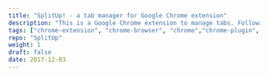 ```yaml
---
title: "SplitUp! - a tab manager for Google Chrome extension"
description: "This is a Google Chrome extension to manage tabs. Following features are supported: multiscreen, export tabs, close tabs and move tabs between windows, save sessions to access them later, split some tabs into a different window and many more."
tags: ["chrome-extension", "chrome-browser", "chrome","chrome-plugin", "productivity"]
repo: "SplitUp"
weight: 1
draft: false
date: 2017-12-03
---
```

